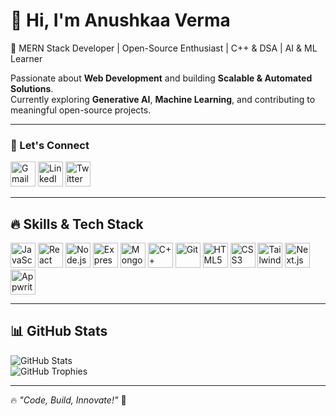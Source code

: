# 👋 Hi, I'm Anushkaa Verma

🚀 MERN Stack Developer | Open-Source Enthusiast | C++ & DSA | AI & ML Learner  

Passionate about **Web Development** and building **Scalable & Automated Solutions**.  
Currently exploring **Generative AI**, **Machine Learning**, and contributing to meaningful open-source projects.

---

### 🔗 Let's Connect  
<p align="left">
  <a href="mailto:anushkaaverma.email@gmail.com"><img src="https://upload.wikimedia.org/wikipedia/commons/7/7e/Gmail_icon_%282020%29.svg" alt="Gmail" width="40" height="40"/></a>
  <a href="https://www.linkedin.com/in/anushkaa-verma-9a7956311/" target="_blank"><img src="https://cdn.jsdelivr.net/gh/devicons/devicon/icons/linkedin/linkedin-original.svg" alt="LinkedIn" width="40" height="40"/></a>
  <a href="https://x.com/anushkaa__verma" target="_blank"><img src="https://abs.twimg.com/icons/apple-touch-icon-192x192.png" alt="Twitter X" width="40" height="40"/></a>
</p>

---

## 🔥 Skills & Tech Stack  

<p align="left">
  <img src="https://cdn.jsdelivr.net/gh/devicons/devicon/icons/javascript/javascript-original.svg" alt="JavaScript" width="40" height="40" title="JavaScript"/>
  <img src="https://cdn.jsdelivr.net/gh/devicons/devicon/icons/react/react-original.svg" alt="React" width="40" height="40" title="React"/>
  <img src="https://cdn.jsdelivr.net/gh/devicons/devicon/icons/nodejs/nodejs-original.svg" alt="Node.js" width="40" height="40" title="Node.js"/>
  <img src="https://cdn.jsdelivr.net/gh/devicons/devicon/icons/express/express-original.svg" alt="Express.js" width="40" height="40" title="Express.js"/>
  <img src="https://cdn.jsdelivr.net/gh/devicons/devicon/icons/mongodb/mongodb-original.svg" alt="MongoDB" width="40" height="40" title="MongoDB"/>
  <img src="https://cdn.jsdelivr.net/gh/devicons/devicon/icons/cplusplus/cplusplus-original.svg" alt="C++" width="40" height="40" title="C++"/>
  <img src="https://cdn.jsdelivr.net/gh/devicons/devicon/icons/git/git-original.svg" alt="Git" width="40" height="40" title="Git"/>
  <img src="https://cdn.jsdelivr.net/gh/devicons/devicon/icons/html5/html5-original.svg" alt="HTML5" width="40" height="40" title="HTML5"/>
  <img src="https://cdn.jsdelivr.net/gh/devicons/devicon/icons/css3/css3-original.svg" alt="CSS3" width="40" height="40" title="CSS3"/>
  <img src="https://cdn.jsdelivr.net/gh/devicons/devicon/icons/tailwindcss/tailwindcss-original.svg" alt="Tailwind CSS" width="40" height="40" title="Tailwind CSS"/>
  <img src="https://cdn.jsdelivr.net/gh/devicons/devicon/icons/nextjs/nextjs-original.svg" alt="Next.js" width="40" height="40" title="Next.js"/>
  <img src="https://cdn.jsdelivr.net/gh/devicons/devicon/icons/appwrite/appwrite-original.svg" alt="Appwrite" width="40" height="40" title="Appwrite"/>
</p>

---

## 📊 GitHub Stats  

![GitHub Stats](https://github-readme-stats.vercel.app/api?username=AnushkaaVerma&show_icons=true&theme=react&cache_seconds=1800)  
![GitHub Trophies](https://github-profile-trophy.vercel.app/?username=AnushkaaVerma&theme=onedark&no-frame=true&margin-w=15)

---

🔥 _"Code, Build, Innovate!"_ 🚀

